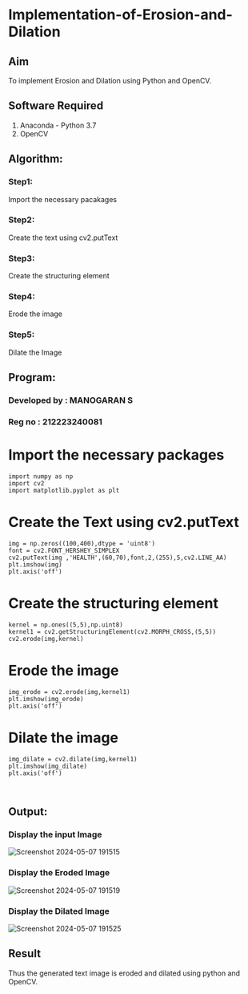 # Implementation-of-Erosion-and-Dilation
## Aim
To implement Erosion and Dilation using Python and OpenCV.
## Software Required
1. Anaconda - Python 3.7
2. OpenCV
## Algorithm:
### Step1:
Import the necessary pacakages

### Step2:
Create the text using cv2.putText

### Step3:
Create the structuring element

### Step4:
Erode the image

### Step5:
Dilate the Image
 
## Program:
### Developed by : MANOGARAN S
### Reg no : 212223240081

# Import the necessary packages
```
import numpy as np
import cv2
import matplotlib.pyplot as plt
```


# Create the Text using cv2.putText
```
img = np.zeros((100,400),dtype = 'uint8')
font = cv2.FONT_HERSHEY_SIMPLEX
cv2.putText(img ,'HEALTH',(60,70),font,2,(255),5,cv2.LINE_AA)
plt.imshow(img)
plt.axis('off')
```


# Create the structuring element
```
kernel = np.ones((5,5),np.uint8)
kernel1 = cv2.getStructuringElement(cv2.MORPH_CROSS,(5,5))
cv2.erode(img,kernel)
```


# Erode the image
```
img_erode = cv2.erode(img,kernel1)
plt.imshow(img_erode)
plt.axis('off')

```



# Dilate the image

```
img_dilate = cv2.dilate(img,kernel1)
plt.imshow(img_dilate)
plt.axis('off')



```

## Output:

### Display the input Image
![Screenshot 2024-05-07 191515](https://github.com/manogarans/erosion--dilation/assets/139331782/beed9dfc-666c-4f34-a4c2-389806bc00aa)


### Display the Eroded Image
![Screenshot 2024-05-07 191519](https://github.com/manogarans/erosion--dilation/assets/139331782/7f35824d-0114-4105-bff6-cc31211c7cab)


### Display the Dilated Image
![Screenshot 2024-05-07 191525](https://github.com/manogarans/erosion--dilation/assets/139331782/efc9c306-10bf-4f32-a588-71ea8861fecd)


## Result
Thus the generated text image is eroded and dilated using python and OpenCV.
